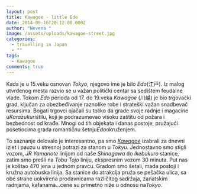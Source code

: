 ```yaml
---
layout: post
title: Kawagoe - little Edo
date: 2014-09-16T20:12:00.000Z
author: "Nevena "
image: /assets/uploads/kawagoe-street.jpg
categories:
  - travelling in Japan
  - ""
tags:
  - Kawagoe
comments: true
---
```

Kada je u 15.veku osnovan *Tokyo*, njegovo ime je bilo *Edo*(江戸). Iz malog utvrđenog mesta razvio se u važan politički centar sa sedištem feudalne vlade. Tokom *Edo* perioda od 17. do 19.veka *Kawagoe* (川越) je bio trgovački grad, ključan za obezbeđivanje raznolike robe i strateški važan snadbevač resursima. Bogati trgovci ojačali su toliko da grade svoje radnje i magacine u*Karazukuri*stilu, koji je podrazumevao visoku zaštitu od požara i bezbednost od krađe. Mnogi od tih objekata i danas postoje, pružajući posetiocima grada romantičnu šetnju*Edo*okruženjem.

To saznanje delovalo je interesantno, pa smo *[Kawagoe](http://www.koedo.or.jp/foreign/english/)* izabrali za dnevni izlet i pauzu u stresnoj potrazi za stanom u *Tokyu*. Jednostavno smo stigli vozom, *JR Yamanote* linijom od naše *Shinagawa* do *Ikebukuro* stanice, zatim smo prešli na *Tobu Tojo* liniju, ekspresnim vozom 30 minuta. Put nas je koštao 470 jena u jednom pravcu. Gradom smo šetali, mada postoji i kružna autobuska linija. Sa stanice do atrakcija pruža se pešačka ulica, sa obe strane uokvirena prodavnicama različitog sadržaja, zanatskim radnjama, kafanama...cene su primetno niže u odnosu na*Tokyo*.